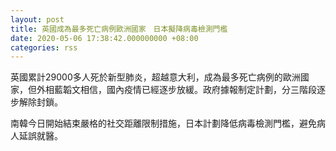 ```yaml
---
layout: post
title: 英國成為最多死亡病例歐洲國家　日本擬降病毒檢測門檻
date: 2020-05-06 17:38:42.000000000 +08:00
categories: rss
---
```


英國累計29000多人死於新型肺炎，超越意大利，成為最多死亡病例的歐洲國家，但外相藍韜文相信，國內疫情已經逐步放緩。政府據報制定計劃，分三階段逐步解除封鎖。

南韓今日開始結束嚴格的社交距離限制措施，日本計劃降低病毒檢測門檻，避免病人延誤就醫。
